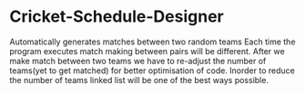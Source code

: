 # Cricket-Schedule-Designer
Automatically generates matches between two random teams
Each time the program executes match making between pairs will be different.
After we make match between two teams we have to re-adjust the number of teams(yet to get matched) for better optimisation of code.
Inorder to reduce the number of teams linked list will be one of the best ways possible.
